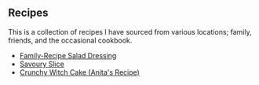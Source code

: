 ## Recipes

This is a collection of recipes I have sourced from various locations; family, friends, and the occasional cookbook.

 * [Family-Recipe Salad Dressing](salad_dressing.md)
 * [Savoury Slice](savoury_slice.md)
 * [Crunchy Witch Cake (Anita's Recipe)](crunchy_witch_cake.md)
